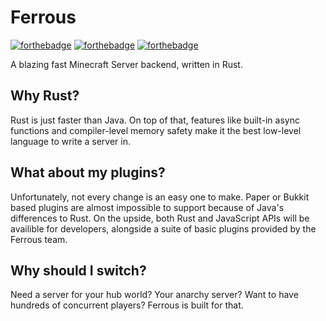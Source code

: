 # Ferrous

[![forthebadge](https://forthebadge.com/images/badges/fuck-it-ship-it.svg)](https://forthebadge.com)
[![forthebadge](https://forthebadge.com/images/badges/oooo-kill-em.svg)](https://forthebadge.com)
[![forthebadge](https://forthebadge.com/images/badges/uses-badges.svg)](https://forthebadge.com)

A blazing fast Minecraft Server backend, written in Rust.

## Why Rust?
Rust is just faster than Java. On top of that, features like built-in async functions and compiler-level memory safety make it the best low-level language to write a server in.

## What about my plugins?
Unfortunately, not every change is an easy one to make. Paper or Bukkit based plugins are almost impossible to support because of Java's differences to Rust. On the upside, both Rust and JavaScript APIs will be availible for developers, alongside a suite of basic plugins provided by the Ferrous team.

## Why should I switch?
Need a server for your hub world? Your anarchy server? Want to have hundreds of concurrent players? Ferrous is built for that.